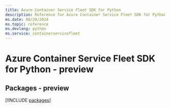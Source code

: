 ```yaml
---
title: Azure Container Service Fleet SDK for Python
description: Reference for Azure Container Service Fleet SDK for Python
ms.date: 08/29/2024
ms.topic: reference
ms.devlang: python
ms.service: containerservicefleet
---
```

# Azure Container Service Fleet SDK for Python - preview
## Packages - preview
[!INCLUDE [packages](container-service-fleet-index.md)]